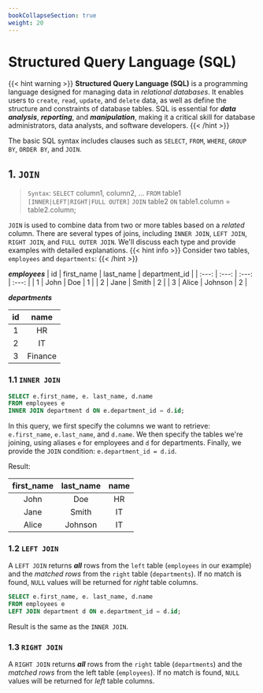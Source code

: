 ```yaml
---
bookCollapseSection: true
weight: 20
---
```


# Structured Query Language (SQL)

{{< hint warning >}}
**Structured Query Language (SQL)** is a programming language designed for managing data in *relational databases*. It enables users to `create`, `read`, `update`, and `delete` data, as well as define the structure and constraints of database tables. SQL is essential for ***data analysis***, ***reporting***, and ***manipulation***, making it a critical skill for database administrators, data analysts, and software developers.
{{< /hint >}}

The basic SQL syntax includes clauses such as `SELECT`, `FROM`, `WHERE`, `GROUP BY`, `ORDER BY`, and `JOIN`.

## 1. `JOIN`

> `Syntax`: `SELECT` column1, column2, ... `FROM` table1 `[INNER|LEFT|RIGHT|FULL OUTER]` `JOIN` table2 `ON` table1.column = table2.column;
>
`JOIN` is used to combine data from two or more tables based on a *related* column. There are several types of joins, including `INNER JOIN`, `LEFT JOIN`, `RIGHT JOIN`, and `FULL OUTER JOIN`. We'll discuss each type and provide examples with detailed explanations.
{{< hint info >}}
Consider two tables, `employees` and `departments`:
{{< /hint >}}

***employees***
| id | first_name | last_name | department_id |
| :---: | :---: | :---: | :---: |
| 1 | John | Doe | 1 |
| 2 | Jane | Smith | 2 |
| 3 | Alice | Johnson | 2 |

***departments***

| id | name |
| :---: | :---: |
| 1 | HR |
| 2 | IT |
| 3 | Finance |

### 1.1 `INNER JOIN`

```sql
SELECT e.first_name, e. last_name, d.name
FROM employees e
INNER JOIN department d ON e.department_id = d.id;
```

In this query, we first specify the columns we want to retrieve: `e.first_name`, `e.last_name`, and `d.name`. We then specify the tables we're joining, using aliases `e` for employees and `d` for departments. Finally, we provide the `JOIN` condition: `e.department_id = d.id`.

Result:

|first_name |last_name |name|
| :---: | :---: | :---: |
|John |Doe| HR|
|Jane |Smith| IT|
|Alice |Johnson| IT|

### 1.2 `LEFT JOIN`

A `LEFT JOIN` returns ***all*** rows from the `left` table (`employees` in our example) and the *matched rows* from the `right` table (`departments`). If no match is found, `NULL` values will be returned for *right* table columns.

```sql
SELECT e.first_name, e. last_name, d.name
FROM employees e
LEFT JOIN department d ON e.department_id = d.id;
```

Result is the same as the `INNER JOIN`.

### 1.3 `RIGHT JOIN`

A `RIGHT JOIN` returns ***all*** rows from the `right` table (`departments`) and the *matched rows* from the left table (`employees`). If no match is found, `NULL` values will be returned for *left* table columns.
